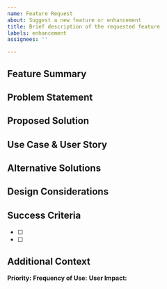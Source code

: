 ```yaml
---
name: Feature Request
about: Suggest a new feature or enhancement
title: Brief description of the requested feature
labels: enhancement
assignees: ''

---
```


## Feature Summary

<!-- Describe the feature you'd like to see in 1-2 sentences -->

## Problem Statement

<!-- What problem does this feature solve? What pain point are you experiencing? -->

## Proposed Solution

<!-- Describe your ideal solution. How would this feature work? -->

## Use Case & User Story

<!-- 
Describe how you (or users) would use this feature:
"As a [type of user], I want [goal] so that [benefit]"
-->

## Alternative Solutions

<!-- 
Have you considered any workarounds or alternative approaches?
Are there existing features that partially address this need?
-->

## Design Considerations

<!-- 
Optional: Include mockups, sketches, or references to similar features in other apps
Consider Apple's Human Interface Guidelines for your platform
-->

## Success Criteria

<!-- How would you measure if this feature is successful? -->
- [ ] 
- [ ] 

## Additional Context

**Priority:** <!-- Nice to have / Would improve workflow / Critical need -->
**Frequency of Use:** <!-- Daily / Weekly / Monthly / Occasional -->
**User Impact:** <!-- Individual / Team / Organization-wide -->
